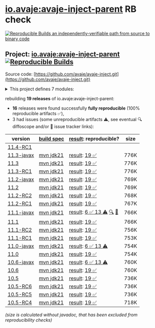 [io.avaje:avaje-inject-parent](https://central.sonatype.com/artifact/io.avaje/avaje-inject-parent/versions) RB check
=======

[![Reproducible Builds](https://reproducible-builds.org/images/logos/rb.svg) an independently-verifiable path from source to binary code](https://reproducible-builds.org/)

## Project: [io.avaje:avaje-inject-parent](https://central.sonatype.com/artifact/io.avaje/avaje-inject-parent/versions) [![Reproducible Builds](https://img.shields.io/endpoint?url=https://raw.githubusercontent.com/jvm-repo-rebuild/reproducible-central/master/content/io/avaje/inject/badge.json)](https://github.com/jvm-repo-rebuild/reproducible-central/blob/master/content/io/avaje/inject/README.md)

Source code: [https://github.com/avaje/avaje-inject.git](https://github.com/avaje/avaje-inject.git)

<details><summary>This project defines 7 modules:</summary>

* [io.avaje:avaje-inject](https://central.sonatype.com/artifact/io.avaje/avaje-inject/overview)
* [io.avaje:avaje-inject-aop](https://central.sonatype.com/artifact/io.avaje/avaje-inject-aop/overview)
* [io.avaje:avaje-inject-events](https://central.sonatype.com/artifact/io.avaje/avaje-inject-events/overview)
* [io.avaje:avaje-inject-generator](https://central.sonatype.com/artifact/io.avaje/avaje-inject-generator/overview)
* [io.avaje:avaje-inject-maven-plugin](https://central.sonatype.com/artifact/io.avaje/avaje-inject-maven-plugin/overview)
* [io.avaje:avaje-inject-parent](https://central.sonatype.com/artifact/io.avaje/avaje-inject-parent/overview)
* [io.avaje:avaje-inject-test](https://central.sonatype.com/artifact/io.avaje/avaje-inject-test/overview)
</details>

rebuilding **19 releases** of io.avaje:avaje-inject-parent:
- **16** releases were found successfully **fully reproducible** (100% reproducible artifacts :white_check_mark:),
- 3 had issues (some unreproducible artifacts :warning:, see eventual :mag: diffoscope and/or :memo: issue tracker links):

| version | [build spec](/BUILDSPEC.md) | [result](https://reproducible-builds.org/docs/jvm/): reproducible? | size |
| -- | --------- | ------ | -- |
| [11.4-RC1](https://central.sonatype.com/artifact/io.avaje/avaje-inject-parent/11.4-RC1/pom) | | | |
| [11.3-javax](https://central.sonatype.com/artifact/io.avaje/avaje-inject-parent/11.3-javax/pom) | [mvn jdk21](avaje-inject-11.3-javax.buildspec) | [result](avaje-inject-parent-11.3-javax.buildinfo): [19 :white_check_mark: ](avaje-inject-parent-11.3-javax.buildcompare) | 776K |
| [11.3](https://central.sonatype.com/artifact/io.avaje/avaje-inject-parent/11.3/pom) | [mvn jdk21](avaje-inject-11.3.buildspec) | [result](avaje-inject-parent-11.3.buildinfo): [19 :white_check_mark: ](avaje-inject-parent-11.3.buildcompare) | 776K |
| [11.3-RC1](https://central.sonatype.com/artifact/io.avaje/avaje-inject-parent/11.3-RC1/pom) | [mvn jdk21](avaje-inject-11.3-RC1.buildspec) | [result](avaje-inject-parent-11.3-RC1.buildinfo): [19 :white_check_mark: ](avaje-inject-parent-11.3-RC1.buildcompare) | 776K |
| [11.2-javax](https://central.sonatype.com/artifact/io.avaje/avaje-inject-parent/11.2-javax/pom) | [mvn jdk21](avaje-inject-11.2-javax.buildspec) | [result](avaje-inject-parent-11.2-javax.buildinfo): [19 :white_check_mark: ](avaje-inject-parent-11.2-javax.buildcompare) | 769K |
| [11.2](https://central.sonatype.com/artifact/io.avaje/avaje-inject-parent/11.2/pom) | [mvn jdk21](avaje-inject-11.2.buildspec) | [result](avaje-inject-parent-11.2.buildinfo): [19 :white_check_mark: ](avaje-inject-parent-11.2.buildcompare) | 769K |
| [11.2-RC2](https://central.sonatype.com/artifact/io.avaje/avaje-inject-parent/11.2-RC2/pom) | [mvn jdk21](avaje-inject-11.2-RC2.buildspec) | [result](avaje-inject-parent-11.2-RC2.buildinfo): [19 :white_check_mark: ](avaje-inject-parent-11.2-RC2.buildcompare) | 768K |
| [11.2-RC1](https://central.sonatype.com/artifact/io.avaje/avaje-inject-parent/11.2-RC1/pom) | [mvn jdk21](avaje-inject-11.2-RC1.buildspec) | [result](avaje-inject-parent-11.2-RC1.buildinfo): [19 :white_check_mark: ](avaje-inject-parent-11.2-RC1.buildcompare) | 767K |
| [11.1-javax](https://central.sonatype.com/artifact/io.avaje/avaje-inject-parent/11.1-javax/pom) | [mvn jdk21](avaje-inject-11.1-javax.buildspec) | [result](avaje-inject-parent-11.1-javax.buildinfo): [6 :white_check_mark:  13 :warning:](avaje-inject-parent-11.1-javax.buildcompare) [:mag:](avaje-inject-parent-11.1-javax.diffoscope) [:memo:](https://github.com/avaje/avaje-inject/issues/757) | 766K |
| [11.1](https://central.sonatype.com/artifact/io.avaje/avaje-inject-parent/11.1/pom) | [mvn jdk21](avaje-inject-11.1.buildspec) | [result](avaje-inject-parent-11.1.buildinfo): [19 :white_check_mark: ](avaje-inject-parent-11.1.buildcompare) | 766K |
| [11.1-RC2](https://central.sonatype.com/artifact/io.avaje/avaje-inject-parent/11.1-RC2/pom) | [mvn jdk21](avaje-inject-11.1-RC2.buildspec) | [result](avaje-inject-parent-11.1-RC2.buildinfo): [19 :white_check_mark: ](avaje-inject-parent-11.1-RC2.buildcompare) | 756K |
| [11.1-RC1](https://central.sonatype.com/artifact/io.avaje/avaje-inject-parent/11.1-RC1/pom) | [mvn jdk21](avaje-inject-11.1-RC1.buildspec) | [result](avaje-inject-parent-11.1-RC1.buildinfo): [19 :white_check_mark: ](avaje-inject-parent-11.1-RC1.buildcompare) | 753K |
| [11.0-javax](https://central.sonatype.com/artifact/io.avaje/avaje-inject-parent/11.0-javax/pom) | [mvn jdk21](avaje-inject-11.0-javax.buildspec) | [result](avaje-inject-parent-11.0-javax.buildinfo): [6 :white_check_mark:  13 :warning:](avaje-inject-parent-11.0-javax.buildcompare) | 754K |
| [11.0](https://central.sonatype.com/artifact/io.avaje/avaje-inject-parent/11.0/pom) | [mvn jdk21](avaje-inject-11.0.buildspec) | [result](avaje-inject-parent-11.0.buildinfo): [19 :white_check_mark: ](avaje-inject-parent-11.0.buildcompare) | 754K |
| [10.6-javax](https://central.sonatype.com/artifact/io.avaje/avaje-inject-parent/10.6-javax/pom) | [mvn jdk21](avaje-inject-10.6-javax.buildspec) | [result](avaje-inject-parent-10.6-javax.buildinfo): [6 :white_check_mark:  13 :warning:](avaje-inject-parent-10.6-javax.buildcompare) | 760K |
| [10.6](https://central.sonatype.com/artifact/io.avaje/avaje-inject-parent/10.6/pom) | [mvn jdk21](avaje-inject-10.6.buildspec) | [result](avaje-inject-parent-10.6.buildinfo): [19 :white_check_mark: ](avaje-inject-parent-10.6.buildcompare) | 760K |
| [10.5](https://central.sonatype.com/artifact/io.avaje/avaje-inject-parent/10.5/pom) | [mvn jdk21](avaje-inject-10.5.buildspec) | [result](avaje-inject-parent-10.5.buildinfo): [19 :white_check_mark: ](avaje-inject-parent-10.5.buildcompare) | 736K |
| [10.5-RC6](https://central.sonatype.com/artifact/io.avaje/avaje-inject-parent/10.5-RC6/pom) | [mvn jdk21](avaje-inject-10.5-RC6.buildspec) | [result](avaje-inject-parent-10.5-RC6.buildinfo): [19 :white_check_mark: ](avaje-inject-parent-10.5-RC6.buildcompare) | 736K |
| [10.5-RC5](https://central.sonatype.com/artifact/io.avaje/avaje-inject-parent/10.5-RC5/pom) | [mvn jdk21](avaje-inject-10.5-RC5.buildspec) | [result](avaje-inject-parent-10.5-RC5.buildinfo): [19 :white_check_mark: ](avaje-inject-parent-10.5-RC5.buildcompare) | 736K |
| [10.5-RC4](https://central.sonatype.com/artifact/io.avaje/avaje-inject-parent/10.5-RC4/pom) | [mvn jdk21](avaje-inject-10.5-RC4.buildspec) | [result](avaje-inject-parent-10.5-RC4.buildinfo): [19 :white_check_mark: ](avaje-inject-parent-10.5-RC4.buildcompare) | 718K |

<i>(size is calculated without javadoc, that has been excluded from reproducibility checks)</i>
